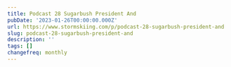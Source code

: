 ```yaml
---
title: Podcast 28 Sugarbush President And
pubDate: '2023-01-26T00:00:00.000Z'
url: https://www.stormskiing.com/p/podcast-28-sugarbush-president-and
slug: podcast-28-sugarbush-president-and
description: ''
tags: []
changefreq: monthly
---
```


<!-- Add post content below -->
